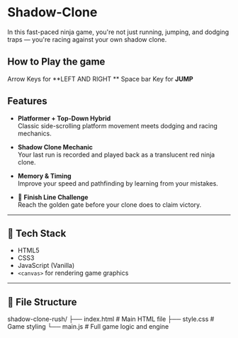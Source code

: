 # Shadow-Clone
In this fast-paced ninja game, you're not just running, jumping, and dodging traps — you're racing against your own shadow clone.

## How to Play the game 
Arrow Keys for **LEFT AND RIGHT **
Space bar Key for **JUMP** 

## Features

-  **Platformer + Top-Down Hybrid**  
  Classic side-scrolling platform movement meets dodging and racing mechanics.
  
-  **Shadow Clone Mechanic**  
  Your last run is recorded and played back as a translucent red ninja clone.

-  **Memory & Timing**  
  Improve your speed and pathfinding by learning from your mistakes.

- 🏁 **Finish Line Challenge**  
  Reach the golden gate before your clone does to claim victory.

---

## 🧱 Tech Stack

- HTML5  
- CSS3  
- JavaScript (Vanilla)  
- `<canvas>` for rendering game graphics

---

## 📁 File Structure
shadow-clone-rush/
├── index.html # Main HTML file
├── style.css # Game styling
└── main.js # Full game logic and engine
